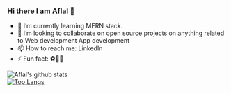 ### Hi there I am Aflal 👋

- 🌱 I’m currently learning MERN stack.
- 👯 I’m looking to collaborate on open source projects on anything related to Web development App development 
- 📫 How to reach me: LinkedIn
- ⚡ Fun fact: ⚽🦾😆

![Aflal's github stats](https://github-readme-stats.vercel.app/api?username=af1a1&show_icons=true&theme=tokyonight)
</br>
[![Top Langs](https://github-readme-stats.vercel.app/api/top-langs/?username=af1a1&theme=tokyonight)](https://github.com/af1a1/github-readme-stats)
</br>
